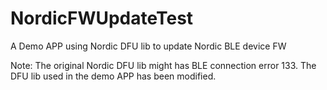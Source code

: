 # NordicFWUpdateTest

A Demo APP using Nordic DFU lib to update Nordic BLE device FW

Note: The original Nordic DFU lib might has BLE connection error 133. The DFU lib used in the demo APP has been modified. 


